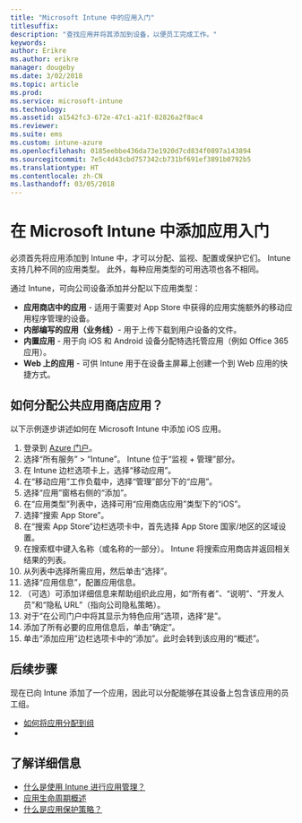 ```yaml
---
title: "Microsoft Intune 中的应用入门"
titlesuffix: 
description: "查找应用并将其添加到设备，以便员工完成工作。"
keywords: 
author: Erikre
ms.author: erikre
manager: dougeby
ms.date: 3/02/2018
ms.topic: article
ms.prod: 
ms.service: microsoft-intune
ms.technology: 
ms.assetid: a1542fc3-672e-47c1-a21f-82826a2f8ac4
ms.reviewer: 
ms.suite: ems
ms.custom: intune-azure
ms.openlocfilehash: 0185eebbe436da73e1920d7cd834f0897a143894
ms.sourcegitcommit: 7e5c4d43cbd757342cb731bf691ef3891b0792b5
ms.translationtype: HT
ms.contentlocale: zh-CN
ms.lasthandoff: 03/05/2018
---
```

# <a name="get-started-with-adding-apps-in-microsoft-intune"></a>在 Microsoft Intune 中添加应用入门

必须首先将应用添加到 Intune 中，才可以分配、监视、配置或保护它们。 Intune 支持几种不同的应用类型。 此外，每种应用类型的可用选项也各不相同。

通过 Intune，可向公司设备添加并分配以下应用类型：
- **应用商店中的应用** - 适用于需要对 App Store 中获得的应用实施额外的移动应用程序管理的设备。
- **内部编写的应用（业务线）**- 用于上传下载到用户设备的文件。
- **内置应用** - 用于向 iOS 和 Android 设备分配特选托管应用（例如 Office 365 应用）。 
- **Web 上的应用** - 可供 Intune 用于在设备主屏幕上创建一个到 Web 应用的快捷方式。

## <a name="how-do-i-assign-a-public-store-app"></a>如何分配公共应用商店应用？

以下示例逐步讲述如何在 Microsoft Intune 中添加 iOS 应用。

1. 登录到 [Azure 门户](https://portal.azure.com)。
2. 选择“所有服务” > “Intune”。 Intune 位于“监视 + 管理”部分。
3. 在 Intune 边栏选项卡上，选择“移动应用”。
4. 在“移动应用”工作负载中，选择“管理”部分下的“应用”。
5. 选择“应用”窗格右侧的“添加”。
6. 在“应用类型”列表中，选择可用“应用商店应用”类型下的“iOS”。
6. 选择“搜索 App Store”。
7. 在“搜索 App Store”边栏选项卡中，首先选择 App Store 国家/地区的区域设置。
8. 在搜索框中键入名称（或名称的一部分）。 Intune 将搜索应用商店并返回相关结果的列表。
9. 从列表中选择所需应用，然后单击“选择”。
10. 选择“应用信息”，配置应用信息。
11. （可选）可添加详细信息来帮助组织此应用，如“所有者”、“说明”、“开发人员”和“隐私 URL”（指向公司隐私策略）。
12. 对于“在公司门户中将其显示为特色应用”选项，选择“是”。 
13. 添加了所有必要的应用信息后，单击“确定”。
14. 单击“添加应用”边栏选项卡中的“添加”。此时会转到该应用的“概述”。 

## <a name="next-steps"></a>后续步骤

现在已向 Intune 添加了一个应用，因此可以分配能够在其设备上包含该应用的员工组。

- [如何将应用分配到组](apps-deploy.md)
- 
## <a name="learn-more"></a>了解详细信息

* [什么是使用 Intune 进行应用管理？](app-management.md)
* [应用生命周期概述](app-lifecycle.md)
* [什么是应用保护策略？](app-protection-policy.md)
